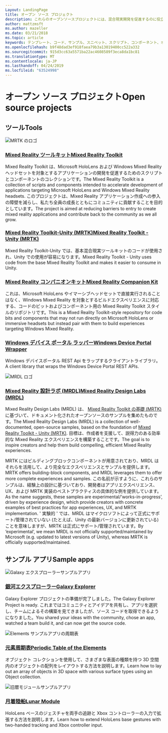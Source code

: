 ```yaml
---
Layout: LandingPage
title: オープン ソース プロジェクト
description: これらのオープンソースプロジェクトには、混合現実開発を促進するのに役立つ、Microsoft での mixed reality 開発のスクリプト、コンポーネント、サンプル、および例が用意されています。
author: mattzmsft
ms.author: mazeller
ms.date: 03/21/2018
ms.topic: article
keywords: テンプレート、コード、サンプル、スニペット、スクリプト、コンポーネント、オープンソース、プロジェクト
ms.openlocfilehash: b9f48dad3ef918faea79b3a13019400cc522a332
ms.sourcegitcommit: 915d3cc63a5571ba22ac4608589f3eca8da1bc81
ms.translationtype: MT
ms.contentlocale: ja-JP
ms.lasthandoff: 04/24/2019
ms.locfileid: "63524998"
---
```

# <a name="open-source-projects"></a><span data-ttu-id="a7794-104">オープン ソース プロジェクト</span><span class="sxs-lookup"><span data-stu-id="a7794-104">Open source projects</span></span>

## <a name="tools"></a><span data-ttu-id="a7794-105">ツール</span><span class="sxs-lookup"><span data-stu-id="a7794-105">Tools</span></span>

![MRTK のロゴ](images/MRTK_Logo_Rev.png)

### <a name="mixed-reality-toolkithttpsgithubcommicrosoftholotoolkit"></a>[<span data-ttu-id="a7794-107">Mixed Reality ツールキット</span><span class="sxs-lookup"><span data-stu-id="a7794-107">Mixed Reality Toolkit</span></span>](https://github.com/microsoft/HoloToolkit)

<span data-ttu-id="a7794-108">Mixed Reality Toolkit は、Microsoft HoloLens および Windows Mixed Reality ヘッドセットを対象とするアプリケーションの開発を促進するためのスクリプトとコンポーネントのコレクションです。</span><span class="sxs-lookup"><span data-stu-id="a7794-108">The Mixed Reality Toolkit is a collection of scripts and components intended to accelerate development of applications targeting Microsoft HoloLens and Windows Mixed Reality headsets.</span></span> <span data-ttu-id="a7794-109">このプロジェクトは、Mixed Reality アプリケーション作成への参入の障壁を減らし、私たち全員の成長とともにコミュニティに貢献することを目的としています。</span><span class="sxs-lookup"><span data-stu-id="a7794-109">The project is aimed at reducing barriers to entry to create mixed reality applications and contribute back to the community as we all grow.</span></span> 

### <a name="mixed-reality-toolkit---unity-mrtkhttpsgithubcommicrosoftholotoolkit-unity"></a>[<span data-ttu-id="a7794-110">Mixed Reality Toolkit-Unity (MRTK)</span><span class="sxs-lookup"><span data-stu-id="a7794-110">Mixed Reality Toolkit - Unity (MRTK)</span></span>](https://github.com/microsoft/HoloToolkit-Unity)

<span data-ttu-id="a7794-111">Mixed Reality Toolkit-Unity では、基本混合現実ツールキットのコードが使用され、Unity での使用が容易になります。</span><span class="sxs-lookup"><span data-stu-id="a7794-111">Mixed Reality Toolkit - Unity uses code from the base Mixed Reality Toolkit and makes it easier to consume in Unity.</span></span> 

### <a name="mixed-reality-companion-kithttpsgithubcommicrosofthololenscompanionkit"></a>[<span data-ttu-id="a7794-112">Mixed Reality コンパニオンキット</span><span class="sxs-lookup"><span data-stu-id="a7794-112">Mixed Reality Companion Kit</span></span>](https://github.com/Microsoft/HoloLensCompanionKit)

<span data-ttu-id="a7794-113">これは、Microsoft HoloLens やイマーシブヘッドセットで直接実行されることはなく、Windows Mixed Reality を対象とするビルドエクスペリエンスに対応する、コードのビットおよびコンポーネント用の Mixed Reality Toolkit スタイルのリポジトリです。</span><span class="sxs-lookup"><span data-stu-id="a7794-113">This is a Mixed Reality Toolkit-style repository for code bits and components that may not run directly on Microsoft HoloLens or immersive headsets but instead pair with them to build experiences targeting Windows Mixed Reality.</span></span> 

### <a name="windows-device-portal-wrapperhttpsgithubcommicrosoftwindowsdeviceportalwrapper"></a>[<span data-ttu-id="a7794-114">Windows デバイス ポータル ラッパー</span><span class="sxs-lookup"><span data-stu-id="a7794-114">Windows Device Portal Wrapper</span></span>](https://github.com/Microsoft/WindowsDevicePortalWrapper)

<span data-ttu-id="a7794-115">Windows デバイスポータル REST Api をラップするクライアントライブラリ。</span><span class="sxs-lookup"><span data-stu-id="a7794-115">A client library that wraps the Windows Device Portal REST APIs.</span></span>

![MRDL ロゴ](images/MRDL_Logo_Rev.png)

### <a name="mixed-reality-design-labs-mrdlhttpsgithubcommicrosoftmrdesignlabsunity"></a>[<span data-ttu-id="a7794-117">Mixed Reality 設計ラボ (MRDL)</span><span class="sxs-lookup"><span data-stu-id="a7794-117">Mixed Reality Design Labs (MRDL)</span></span>](https://github.com/Microsoft/MRDesignLabs_Unity)

<span data-ttu-id="a7794-118">Mixed Reality Design Labs (MRDL) は、 [Mixed Reality Toolkit の基礎 (MRTK)](https://github.com/microsoft/HoloToolkit-Unity)に基づいて、ドキュメント化されたオープンソースのサンプルを集めたものです。</span><span class="sxs-lookup"><span data-stu-id="a7794-118">The Mixed Reality Design Labs (MRDL) is a collection of well-documented, open-source samples, based on the foundation of [Mixed Reality Toolkit - Unity (MRTK)](https://github.com/microsoft/HoloToolkit-Unity).</span></span> <span data-ttu-id="a7794-119">目標は、作成者を支援して、説得力のある効率的な Mixed Reality エクスペリエンスを構築することです。</span><span class="sxs-lookup"><span data-stu-id="a7794-119">The goal is to inspire creators and help them build compelling, efficient Mixed Reality experiences.</span></span>

<span data-ttu-id="a7794-120">MRTK にはビルディングブロックコンポーネントが用意されており、MRDL はそれらを活用して、より完全なエクスペリエンスとサンプルを提供します。</span><span class="sxs-lookup"><span data-stu-id="a7794-120">MRTK offers building-block components, and MRDL leverages them to offer more complete experiences and samples.</span></span> <span data-ttu-id="a7794-121">この名前が示すように、これらのサンプルは、経験上の設計に基づいており、開発者はアプリエクスペリエンス、UX、および MRTK 実装のベストプラクティスの具体的な例を提供しています。</span><span class="sxs-lookup"><span data-stu-id="a7794-121">As the name suggests, these samples are experimental/’works-in-progress’, driven by experience design, which provide creators with concrete examples of best practices for app experiences, UX, and MRTK implementation.</span></span> <span data-ttu-id="a7794-122">' 実験的 ' では、MRDL はマイクロソフトによって正式にサポート/管理されていない (たとえば、Unity の最新バージョンに更新されている) ことを意味しますが、MRTK は正式にサポート/管理されています。</span><span class="sxs-lookup"><span data-stu-id="a7794-122">By ‘experimental’, we mean MRDL is not officially supported/maintained by Microsoft (e.g. updated to latest versions of Unity), whereas MRTK is officially supported/maintained.</span></span>


## <a name="sample-apps"></a><span data-ttu-id="a7794-123">サンプル アプリ</span><span class="sxs-lookup"><span data-stu-id="a7794-123">Sample apps</span></span>

![Galaxy エクスプローラーサンプルアプリ](images/galaxyexplorer-tile.jpg)
### <a name="galaxy-explorergalaxy-explorermd"></a>[<span data-ttu-id="a7794-125">銀河エクスプローラー</span><span class="sxs-lookup"><span data-stu-id="a7794-125">Galaxy Explorer</span></span>](galaxy-explorer.md)

<span data-ttu-id="a7794-126">Galaxy Explorer プロジェクトの準備が完了しました。</span><span class="sxs-lookup"><span data-stu-id="a7794-126">The Galaxy Explorer Project is ready.</span></span> <span data-ttu-id="a7794-127">これまではコミュニティとアイデアを共有し、アプリを選択し、チームによるその構築を見てきましたが、ソース コードを取得できるようになりました。</span><span class="sxs-lookup"><span data-stu-id="a7794-127">You shared your ideas with the community, chose an app, watched a team build it, and can now get the source code.</span></span> 

![Elements サンプルアプリの周期表](images/periodictableofelementsapp-tile.jpg)
### <a name="periodic-table-of-the-elementsperiodic-table-of-the-elementsmd"></a>[<span data-ttu-id="a7794-129">元素周期表</span><span class="sxs-lookup"><span data-stu-id="a7794-129">Periodic Table of the Elements</span></span>](periodic-table-of-the-elements.md)

<span data-ttu-id="a7794-130">オブジェクト コレクションを使用して、さまざまな表面の種類を持つ 3D 空間内のオブジェクトの配列をレイアウトする方法を説明します。</span><span class="sxs-lookup"><span data-stu-id="a7794-130">Learn how to lay out an array of objects in 3D space with various surface types using an Object collection.</span></span>

![旧暦モジュールサンプルアプリ](images/lunar-module-tile.png)
### <a name="lunar-modulelunar-modulemd"></a>[<span data-ttu-id="a7794-132">月着陸船</span><span class="sxs-lookup"><span data-stu-id="a7794-132">Lunar Module</span></span>](lunar-module.md)

<span data-ttu-id="a7794-133">HoloLens ベースのジェスチャを両手の追跡と Xbox コントローラーの入力で拡張する方法を説明します。</span><span class="sxs-lookup"><span data-stu-id="a7794-133">Learn how to extend HoloLens base gestures with two-handed tracking and Xbox controller input.</span></span>




